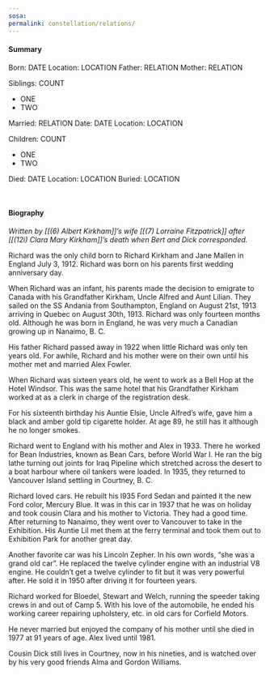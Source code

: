 ```yaml
---
sosa: 
permalink: constellation/relations/
---
```


#### Summary

Born: DATE
Location: LOCATION
Father: RELATION
Mother: RELATION

Siblings: COUNT

* ONE
* TWO

Married: RELATION
Date: DATE
Location: LOCATION

Children: COUNT

* ONE
* TWO

Died: DATE
Location: LOCATION
Buried: LOCATION

<br>

#### Biography

*Written by [[(6) Albert Kirkham]]’s wife [[(7) Lorraine Fitzpatrick]] after [[(12i) Clara Mary Kirkham]]’s death when Bert and Dick corresponded.*

Richard was the only child born to Richard Kirkham and Jane Mallen in England July 3, 1912.  Richard was born on his parents first wedding anniversary day.

When Richard was an infant, his parents made the decision to emigrate to Canada with his Grandfather Kirkham, Uncle Alfred and Aunt Lilian.  They sailed on the SS Andania from Southampton, England on August 21st, 1913 arriving in Quebec on August 30th, 1913.  Richard was only fourteen months old.  Although he was born in England, he was very much a Canadian growing up in Nanaimo, B. C.

His father Richard passed away in 1922 when little Richard was only ten years old.  For awhile, Richard and his mother were on their own until his mother met and married Alex Fowler.  

When Richard was sixteen years old, he went to work as a Bell Hop at the Hotel Windsor.  This was the same hotel that his Grandfather Kirkham worked at as a clerk in charge of the registration desk.

For his sixteenth birthday his Auntie Elsie, Uncle Alfred’s wife, gave him a black and amber gold tip cigarette holder.  At age 89, he still has it although he no longer smokes.

Richard went to England with his mother and Alex in 1933.  There he worked for Bean Industries, known as Bean Cars, before World War I.  He ran the big lathe turning out joints for Iraq Pipeline which stretched across the desert to a boat harbour where oil tankers were loaded.  In 1935, they returned to Vancouver Island settling in Courtney, B. C.

Richard loved cars.  He rebuilt his l935 Ford Sedan and painted it the new Ford color, Mercury Blue.  It was in this car in 1937 that he was on holiday and took cousin Clara and his mother to Victoria.  They had a good time.  After returning to Nanaimo, they went over to Vancouver to take in the Exhibition.  His Auntie Lil met them at the ferry terminal and took them out to Exhibition Park for another great day.

Another favorite car was his Lincoln Zepher.  In his own words, “she was a grand old car”.  He replaced the twelve cylinder engine with an industrial V8 engine.  He couldn’t get a twelve cylinder to fit but it was very powerful after.  He sold it in 1950 after driving it for fourteen years.

Richard worked for Bloedel, Stewart and Welch, running the speeder taking crews in and out of Camp 5.  With his love of the automobile, he ended his working career repairing upholstery, etc. in old cars for Corfield Motors.

He never married but enjoyed the company of his mother until she died in 1977 at 91 years of age.  Alex lived until 1981.

Cousin Dick still lives in Courtney, now in his nineties, and is watched over by his very good friends Alma and Gordon Williams.

